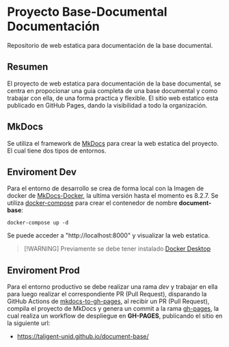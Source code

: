 # Proyecto Base-Documental Documentación
Repositorio de web estatica para documentación de la base documental.

## Resumen

El proyecto de web estatica para documentación de la base documental, se centra en propocionar una guia completa de una base documental y como trabajar con ella, de una forma practica y flexible. El sitio web estatico esta publicado en GitHub Pages, dando la visibilidad a todo la organización.
## MkDocs

Se utiliza el framework de [MkDocs](https://squidfunk.github.io/mkdocs-material/) para crear la web estatica del proyecto. El cual tiene dos tipos de entornos.

## Enviroment Dev
Para el entorno de desarrollo se crea de forma local con la Imagen de docker de [MkDocs-Docker](https://hub.docker.com/layers/squidfunk/mkdocs-material/8.2.7/images/sha256-63b7eefc788ee83928a75d32f10493a347e63a00d569d26ed0ebf98df9c44f63), la ultima versión hasta el momento es 8.2.7.
Se utiliza [docker-compose](docker-compose.yaml) para crear el contenedor de nombre **document-base**:

`docker-compose up -d`

Se puede acceder a "http://localhost:8000" y visualizar la web estatica.
>[!WARNING] Previamente se debe tener instalado [Docker Desktop](https://www.docker.com/products/docker-desktop/)

## Enviroment Prod
Para el entorno productivo se debe realizar una rama *dev* y trabajar en ella para luego realizar el correspondiente PR (Pull Request), disparando la GitHub Actions de [mkdocs-to-gh-pages](.github/workflows/mkdocs-ghpages.yaml), al recibir un PR (Pull Request), compila el proyecto de MkDocs y genera un commit a la rama [gh-pages](https://github.com/Taligent-UNID/document-base/tree/gh-pages), la cual realiza un workflow de despliegue en **GH-PAGES**, publicando el sitio en la siguiente url:

- https://taligent-unid.github.io/document-base/
